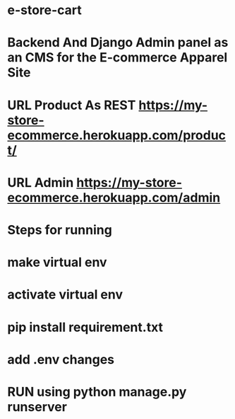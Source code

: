 # e-store-cart


# Backend And Django Admin panel as an CMS for the E-commerce Apparel Site

# URL Product As REST https://my-store-ecommerce.herokuapp.com/product/
# URL Admin https://my-store-ecommerce.herokuapp.com/admin

# Steps for running

# make virtual env

# activate virtual env

# pip install requirement.txt

# add .env changes

# RUN using python manage.py runserver

